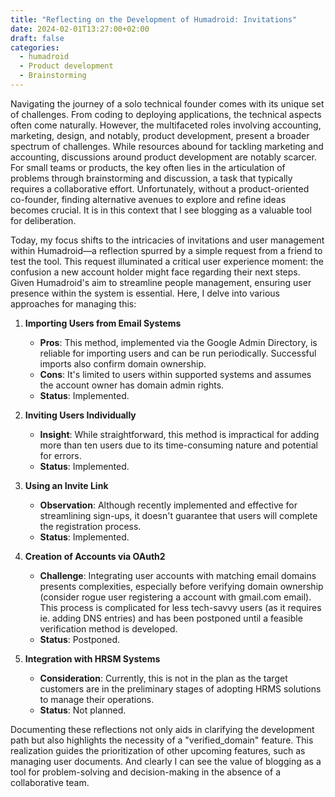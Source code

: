 ```yaml
---
title: "Reflecting on the Development of Humadroid: Invitations"
date: 2024-02-01T13:27:00+02:00
draft: false
categories:
  - humadroid
  - Product development
  - Brainstorming
---
```


Navigating the journey of a solo technical founder comes with its unique set of challenges. From coding to deploying applications, the technical aspects often come naturally. However, the multifaceted roles involving accounting, marketing, design, and notably, product development, present a broader spectrum of challenges. While resources abound for tackling marketing and accounting, discussions around product development are notably scarcer. For small teams or products, the key often lies in the articulation of problems through brainstorming and discussion, a task that typically requires a collaborative effort. Unfortunately, without a product-oriented co-founder, finding alternative avenues to explore and refine ideas becomes crucial. It is in this context that I see blogging as a valuable tool for deliberation.

Today, my focus shifts to the intricacies of invitations and user management within Humadroid—a reflection spurred by a simple request from a friend to test the tool. This request illuminated a critical user experience moment: the confusion a new account holder might face regarding their next steps. Given Humadroid's aim to streamline people management, ensuring user presence within the system is essential. Here, I delve into various approaches for managing this:

1. **Importing Users from Email Systems**
   - **Pros**: This method, implemented via the Google Admin Directory, is reliable for importing users and can be run periodically. Successful imports also confirm domain ownership.
   - **Cons**: It's limited to users within supported systems and assumes the account owner has domain admin rights.
   - **Status**: Implemented.

2. **Inviting Users Individually**
   - **Insight**: While straightforward, this method is impractical for adding more than ten users due to its time-consuming nature and potential for errors.
   - **Status**: Implemented.

3. **Using an Invite Link**
   - **Observation**: Although recently implemented and effective for streamlining sign-ups, it doesn't guarantee that users will complete the registration process.
   - **Status**: Implemented.

4. **Creation of Accounts via OAuth2**
   - **Challenge**: Integrating user accounts with matching email domains presents complexities, especially before verifying domain ownership (consider rogue user registering a account with gmail.com email). This process is complicated for less tech-savvy users (as it requires ie. adding DNS entries) and has been postponed until a feasible verification method is developed.
   - **Status**: Postponed.

5. **Integration with HRSM Systems**
   - **Consideration**: Currently, this is not in the plan as the target customers are in the preliminary stages of adopting HRMS solutions to manage their operations.
   - **Status**: Not planned.

Documenting these reflections not only aids in clarifying the development path but also highlights the necessity of a "verified_domain" feature. This realization guides the prioritization of other upcoming features, such as managing user documents. And clearly I can see the value of blogging as a tool for problem-solving and decision-making in the absence of a collaborative team.
